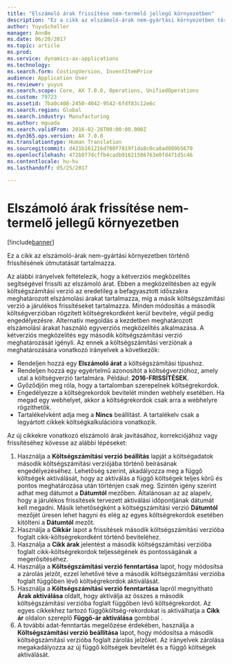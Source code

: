 ```yaml
---
title: "Elszámoló árak frissítése nem-termelő jellegű környezetben"
description: "Ez a cikk az elszámoló-árak nem-gyártási környezetben történő frissítésének útmutatását tartalmazza."
author: YuyuScheller
manager: AnnBe
ms.date: 06/20/2017
ms.topic: article
ms.prod: 
ms.service: dynamics-ax-applications
ms.technology: 
ms.search.form: CostingVersion, InventItemPrice
audience: Application User
ms.reviewer: yuyus
ms.search.scope: Core, AX 7.0.0, Operations, UnifiedOperations
ms.custom: 79723
ms.assetid: 7ba0c408-2450-4042-9542-6fdf83c12e6c
ms.search.region: Global
ms.search.industry: Manufacturing
ms.author: mguada
ms.search.validFrom: 2016-02-28T00:00:00.000Z
ms.dyn365.ops.version: AX 7.0.0
ms.translationtype: Human Translation
ms.sourcegitcommit: d421b161216d700f7819f1da8c0ca8ad089b5670
ms.openlocfilehash: 472b977dcffb4cadb91621586763e0fd471d5c46
ms.contentlocale: hu-hu
ms.lasthandoff: 05/25/2017

---
```


# <a name="update-standard-costs-in-a-non-manufacturing-environment"></a>Elszámoló árak frissítése nem-termelő jellegű környezetben

[!include[banner](../includes/banner.md)]


Ez a cikk az elszámoló-árak nem-gyártási környezetben történő frissítésének útmutatását tartalmazza.

Az alábbi irányelvek feltételezik, hogy a kétverziós megközelítés segítségével frissíti az elszámoló árat. Ebben a megközelítésben az egyik költségszámítási verzió az eredetileg a befagyasztott időszakra meghatározott elszámolási árakat tartalmazza, míg a másik költségszámítási verzió a járulékos frissítéseket tartalmazza. Minden módosítás a második költségverzióban rögzített költségrekordként kerül bevitelre, végül pedig engedélyezésre. Alternatív megoldás a kezdetben meghatározott elszámolási árakat használó egyverziós megközelítés alkalmazása. A kétverziós megközelítés egy második költségszámítási verzió meghatározását igényli. Az ennek a költségszámítási verziónak a meghatározására vonatkozó irányelvek a következők:

-   Rendeljen hozzá egy **Elszámoló árat** a költségszámítási típushoz.
-   Rendeljen hozzá egy egyértelmű azonosítót a költségverzióhoz, amely utal a költségverzió tartalmára. Például: **2016-FRISSÍTÉSEK**.
-   Győződjön meg róla, hogy a tartalomban szerepelnek költségrekordok.
-   Engedélyezze a költségrekordok bevitelét minden webhely esetében. Ha megad egy webhelyet, akkor a költségrekordok csak arra a webhelyre rögzíthetők.
-   Tartalékelvként adja meg a **Nincs** beállítást. A tartalékelv csak a legyártott cikkek költségkalkulációira vonatkozik.

Az új cikkekre vonatkozó elszámoló árak javításához, korrekciójához vagy frissítéséhez kövesse az alábbi lépéseket:

1.  Használja a **Költségszámítási verzió** **beállítás** lapját a költségadatok második költségszámítási verziójába történő beírásának engedélyezéséhez. Lehetőség szerint, akadályozza meg a függő költségek aktiválását, hogy az aktiválás a függő költségek teljes körű és pontos meghatározása után történjen csak meg. Szintén igény szerint adhat meg dátumot a **Dátumtól** mezőben. Általánosan az az alapelv, hogy a járulékos frissítések tervezett aktiválási időpontjának dátumát kell megadni. Másik lehetőségként a költségszámítási verzió **Dátumtól** mezőjét üresen lehet hagyni és elég az egyes költségrekordok esetében kitölteni a **Dátumtól** mezőt.
2.  Használja a **Cikkár** lapot a frissítések második költségszámítási verzióba foglalt cikk-költségrekordként történő beviteléhez.
3.  Használja a **Cikk árak** jelentést a második költségszámítási verzióba foglalt cikk-költségrekordok teljességének és pontosságának a megerősítéséhez.
4.  Használja a **Költségszámítási verzió fenntartása** lapot, hogy módosítsa a zárolás jelzőt, ezzel lehetővé téve a második költségszámítási verzióba foglalt függőben lévő költségrekordok aktiválását.
5.  Használja a **Költségszámítási verzió fenntartása** lapról megnyitható **Árak aktiválása** oldalt, hogy aktiválja az összes a második költségszámítási verzióba foglalt függőben lévő költségrekordot. Az egyes cikkekhez tartozó függőköltség-rekordokat is aktiválhatja a **Cikk ár** oldalon szereplő **Függő-ár aktiválása** gombbal .
6.  A további adat-fenntartás megelőzése érdekében, használja a **Költségszámítási verzió beállítása** lapot, hogy módosítsa a második költségszámítási verzióba foglalt zárolás jelzőket. Az irányelvek zárolása megakadályozza az új függő költségek bevitelét és a függő költségek aktiválását.





